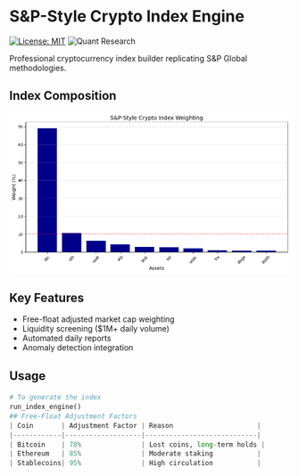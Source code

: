 # S&P-Style Crypto Index Engine

[![License: MIT](https://img.shields.io/badge/License-MIT-yellow.svg)](LICENSE)
![Quant Research](https://img.shields.io/badge/Field-Quant_Finance-blue)

Professional cryptocurrency index builder replicating S&P Global methodologies.

## Index Composition
![S&P Crypto Index](https://raw.githubusercontent.com/ArpitPandey9/SP-Crypto-Index-Engine/main/snp_crypto_index.png)

## Key Features
- Free-float adjusted market cap weighting
- Liquidity screening ($1M+ daily volume)
- Automated daily reports
- Anomaly detection integration

## Usage
```python
# To generate the index
run_index_engine()
## Free-Float Adjustment Factors  
| Coin       | Adjustment Factor | Reason                     |  
|------------|-------------------|----------------------------|  
| Bitcoin    | 78%               | Lost coins, long-term holds |  
| Ethereum   | 85%               | Moderate staking           |  
| Stablecoins| 95%               | High circulation           |  
